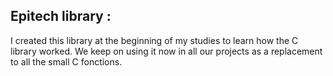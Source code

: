 ## Epitech library :

I created this library at the beginning of my studies to learn how the C library worked. We keep on using it now in all our projects as a replacement to all the small C fonctions.
